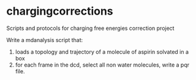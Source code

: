 # chargingcorrections
Scripts and protocols for charging free energies correction project

Write a mdanalysis script that:
1) loads a topology and trajectory of a molecule of aspirin solvated in a box
2) for each frame in the dcd, select all non water molecules, write a pqr file. 
